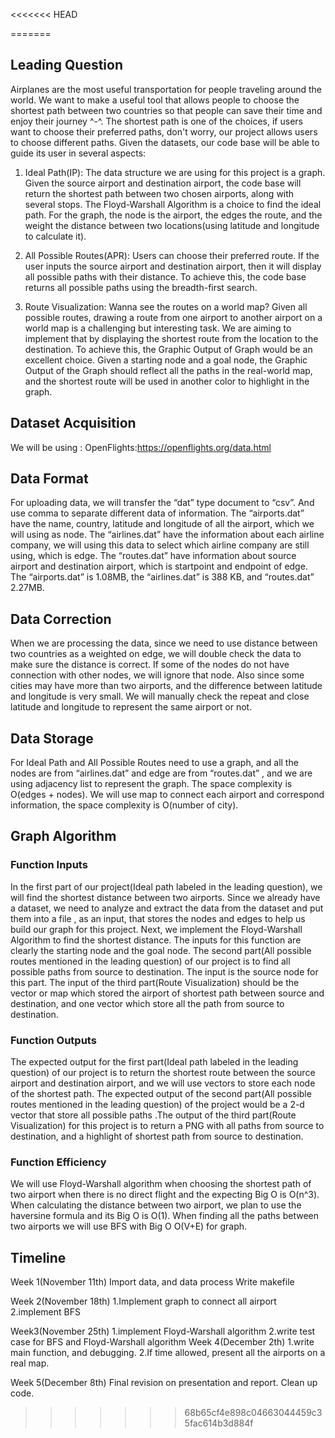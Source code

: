 <<<<<<< HEAD

=======
## Leading Question 
Airplanes are the most useful transportation for people traveling around the world. We want to make a useful tool that allows people to choose the shortest path between two countries so that people can save their time and enjoy their journey ^-^. The shortest path is one of the choices, if users want to choose their preferred paths, don't worry, our project allows users to choose different paths. Given the datasets, our code base will be able to guide its user in several aspects:
1. Ideal Path(IP): The data structure we are using for this project is a graph. Given the source airport and destination airport, the code base will return the shortest path between two chosen airports, along with several stops. The Floyd-Warshall Algorithm is a choice to find the ideal path. For the graph, the node is the airport, the edges the route, and the weight the distance between two locations(using latitude and longitude to calculate it).

2. All Possible Routes(APR): Users can choose their preferred route. If the user inputs the source airport and destination airport, then it will display all possible paths with their distance. To achieve this, the code base returns all possible paths using the breadth-first search.

3. Route Visualization: Wanna see the routes on a world map? Given all possible routes, drawing a route from one airport to another airport on a world map is a challenging but interesting task. We are aiming to implement that by displaying the shortest route from the location to the destination. To achieve this, the Graphic Output of Graph would be an excellent choice. Given a starting node and a goal node, the Graphic Output of the Graph should reflect all the paths in the real-world map, and the shortest route will be used in another color to highlight in the graph.




## Dataset Acquisition
We will be using : OpenFlights:https://openflights.org/data.html

## Data Format
For uploading data, we will transfer the “dat” type document to “csv”. And use comma to separate different data of information. The “airports.dat” have the name, country, latitude and longitude of all the airport, which we will using as node. The “airlines.dat” have the information about each airline company, we will using this data to select which airline company are still using, which is edge. The “routes.dat” have information about source airport and destination airport, which is startpoint and endpoint of edge. The “airports.dat” is 1.08MB, the “airlines.dat” is 388 KB, and “routes.dat” 2.27MB.
## Data Correction
When we are processing the data, since we need to use distance between two countries as a weighted on edge, we will double check the data to make sure the distance is correct. If some of the nodes do not have connection with other nodes, we will ignore that node. Also since some cities may have more than two airports, and the difference between latitude and longitude is very small. We will manually check the repeat and close latitude and longitude to represent the same airport or not. 

## Data Storage
For Ideal Path and All Possible Routes need to use a graph, and all the nodes are from “airlines.dat” and edge are from “routes.dat” , and we are using adjacency list to represent the graph. The space complexity is O(edges + nodes). We will use map to connect each airport and correspond information, the space complexity is O(number of city). 
## Graph Algorithm 
### Function Inputs
In the first part of our project(Ideal path labeled in the leading question),  we will find the shortest distance between two airports. Since we already have a dataset, we need to analyze and extract the data from the dataset and put them into a file , as an input,  that stores the nodes and edges to help us build our graph for this project. Next, we implement the Floyd-Warshall Algorithm to find the shortest distance. The inputs for this function are clearly the starting node and the goal node. The second part(All possible routes mentioned in the leading question) of our project is to find all possible paths from source to destination.  The input is the source node for this part. The input of the third part(Route Visualization) should be the vector or map which stored the airport of shortest path between source and destination, and one vector which store all the path from source to destination. 

### Function Outputs 
The expected output for the first part(Ideal path labeled in the leading question) of our project is to return the shortest route between the source airport  and  destination airport, and we will use vectors to store each node of the shortest path. The expected output of the second part(All possible routes mentioned in the leading question) of the project would be a 2-d vector that store all possible paths .The output of the third part(Route Visualization) for this project is to return a PNG with all paths from source to destination, and a highlight of shortest path from source to destination. 


### Function Efficiency
We will use Floyd-Warshall algorithm when choosing the shortest path of two airport when there is no direct flight and the expecting Big O is O(n^3).
When calculating the distance between two airport, we plan to use the haversine formula and its Big O is O(1).
When finding all the paths between two airports we will use BFS with Big O O(V+E) for graph.




## Timeline
Week 1(November 11th)
Import data, and data process
Write makefile

Week 2(November 18th)
1.Implement graph to connect all airport
2.implement BFS 


Week3(November 25th)
1.implement Floyd-Warshall algorithm
2.write test case for BFS and Floyd-Warshall algorithm
Week 4(December 2th)
1.write main function, and debugging.
2.If time allowed, present all the airports on a real map.


Week 5(December 8th)
Final revision on presentation and report.
Clean up code.
>>>>>>> 68b65cf4e898c04663044459c35fac614b3d884f
